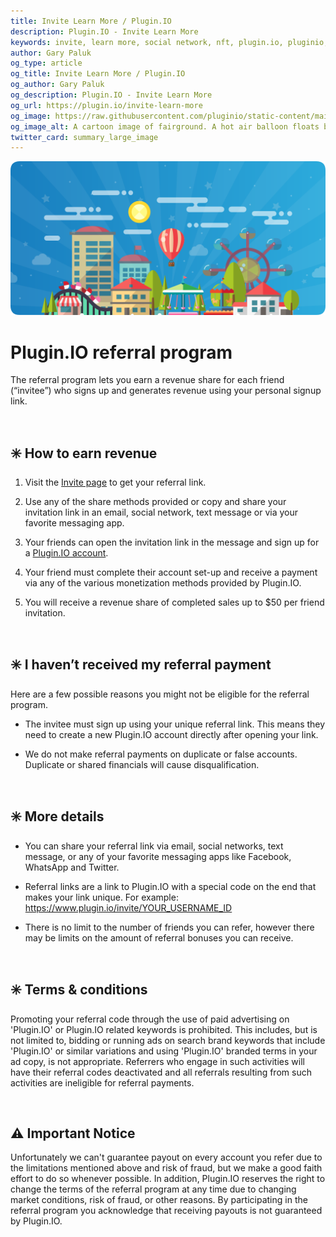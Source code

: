 ```yaml
---
title: Invite Learn More / Plugin.IO
description: Plugin.IO - Invite Learn More
keywords: invite, learn more, social network, nft, plugin.io, pluginio, NEKO, token, cryptocurrency, crypto
author: Gary Paluk
og_type: article
og_title: Invite Learn More / Plugin.IO
og_author: Gary Paluk
og_description: Plugin.IO - Invite Learn More
og_url: https://plugin.io/invite-learn-more
og_image: https://raw.githubusercontent.com/pluginio/static-content/main/lang/en/docs/v1/images/header_banner.png
og_image_alt: A cartoon image of fairground. A hot air balloon floats by through an open blue sky
twitter_card: summary_large_image
---
```


![A Plugin.IO branded banner that shows a young woman in front of a vivid blue background.](https://raw.githubusercontent.com/pluginio/static-content/main/lang/en/docs/v1/images/header_banner.png)


# Plugin.IO referral program

The referral program lets you earn a revenue share for each friend (“invitee”) who signs up and generates revenue using your personal signup link.

<br />

## ✳️ How to earn revenue

1. Visit the [Invite page](https://plugin.io/invite) to get your referral link.

2. Use any of the share methods provided or copy and share your invitation link in an email, social network, text message or via your favorite messaging app.

3. Your friends can open the invitation link in the message and sign up for a [Plugin.IO account](https://plugin.io/register).

4. Your friend must complete their account set-up and receive a payment via any of the various monetization methods provided by Plugin.IO.

5. You will receive a revenue share of completed sales up to $50 per friend invitation.

<br />

## ✳️ I haven’t received my referral payment

Here are a few possible reasons you might not be eligible for the referral program.

* The invitee must sign up using your unique referral link. This means they need to create a new Plugin.IO account directly after opening your link.

* We do not make referral payments on duplicate or false accounts. Duplicate or shared financials will cause disqualification.

<br />

## ✳️ More details

* You can share your referral link via email, social networks, text message, or any of your favorite messaging apps like Facebook, WhatsApp and Twitter.

* Referral links are a link to Plugin.IO with a special code on the end that makes your link unique. For example: https://www.plugin.io/invite/YOUR_USERNAME_ID

* There is no limit to the number of friends you can refer, however there may be limits on the amount of referral bonuses you can receive.

<br />

## ✳️ Terms & conditions

Promoting your referral code through the use of paid advertising on 'Plugin.IO' or Plugin.IO related keywords is prohibited. This includes, but is not limited to, bidding or running ads on search brand keywords that include 'Plugin.IO' or similar variations and using 'Plugin.IO' branded terms in your ad copy, is not appropriate. Referrers who engage in such activities will have their referral codes deactivated and all referrals resulting from such activities are ineligible for referral payments.

<br />

## ⚠️ Important Notice

Unfortunately we can't guarantee payout on every account you refer due to the limitations mentioned above and risk of fraud, but we make a good faith effort to do so whenever possible. In addition, Plugin.IO reserves the right to change the terms of the referral program at any time due to changing market conditions, risk of fraud, or other reasons. By participating in the referral program you acknowledge that receiving payouts is not guaranteed by Plugin.IO.